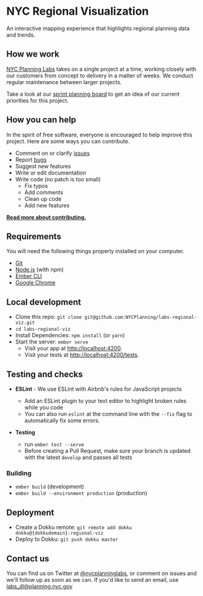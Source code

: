 # NYC Regional Visualization

An interactive mapping experience that highlights regional planning data and trends.

## How we work

[NYC Planning Labs](https://planninglabs.nyc) takes on a single project at a time, working closely with our customers from concept to delivery in a matter of weeks.  We conduct regular maintenance between larger projects.  

Take a look at our [sprint planning board](https://waffle.io/NYCPlanning/labs-regional-viz) to get an idea of our current priorities for this project.

## How you can help

In the spirit of free software, everyone is encouraged to help improve this project.  Here are some ways you can contribute.

- Comment on or clarify [issues](https://github.com/NYCPlanning/labs-regional-viz/issues)
- Report [bugs](https://github.com/NYCPlanning/labs-regional-viz/labels/bug)
- Suggest new features
- Write or edit documentation
- Write code (no patch is too small)
  - Fix typos
  - Add comments
  - Clean up code
  - Add new features

**[Read more about contributing.](CONTRIBUTING.md)**

## Requirements

You will need the following things properly installed on your computer.

- [Git](https://git-scm.com/)
- [Node.js](https://nodejs.org/) (with npm)
- [Ember CLI](https://ember-cli.com/)
- [Google Chrome](https://google.com/chrome/)

## Local development

- Clone this repo: `git clone git@github.com:NYCPlanning/labs-regional-viz.git`
- `cd labs-regional-viz`
- Install Dependencies: `npm install` (or `yarn`)
- Start the server: `ember serve`
  - Visit your app at [http://localhost:4200](http://localhost:4200).
  - Visit your tests at [http://localhost:4200/tests](http://localhost:4200/tests).

## Testing and checks

- **ESLint** - We use ESLint with Airbnb's rules for JavaScript projects
  - Add an ESLint plugin to your text editor to highlight broken rules while you code
  - You can also run `eslint` at the command line with the `--fix` flag to automatically fix some errors.

- **Testing**
  - run `ember test --serve`
  - Before creating a Pull Request, make sure your branch is updated with the latest `develop` and passes all tests

### Building

- `ember build` (development)
- `ember build --environment production` (production)

## Deployment

- Create a Dokku remote: `git remote add dokku dokku@{dokkudomain}:regional-viz`
- Deploy to Dokku: `git push dokku master`


## Contact us

You can find us on Twitter at [@nycplanninglabs](https://twitter.com/nycplanninglabs), or comment on issues and we'll follow up as soon as we can. If you'd like to send an email, use [labs_dl@planning.nyc.gov](mailto:labs_dl@planning.nyc.gov)
